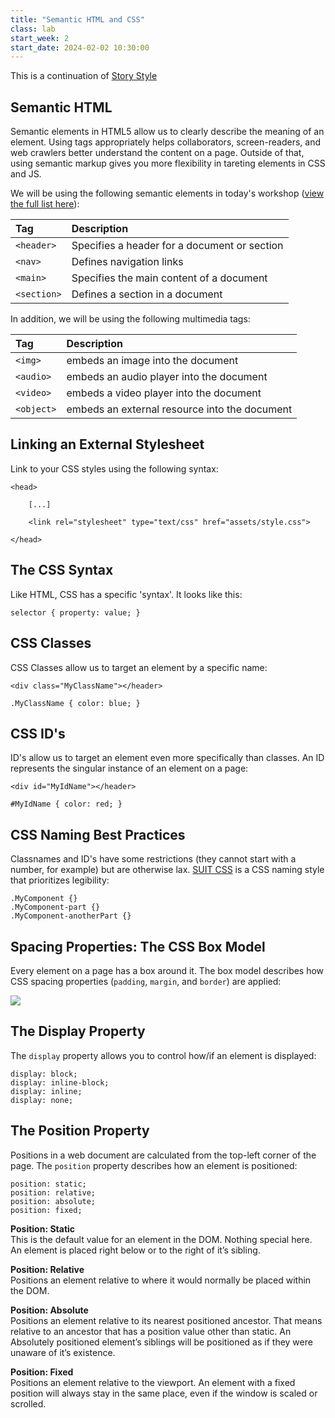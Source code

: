 ```yaml
---
title: "Semantic HTML and CSS"
class: lab
start_week: 2
start_date: 2024-02-02 10:30:00
---
```


This is a continuation of [Story Style](/workshops/03_story-style.html)


## Semantic HTML
Semantic elements in HTML5 allow us to clearly describe the meaning of an element. Using tags appropriately helps collaborators, screen-readers, and web crawlers better understand the content on a page. Outside of that, using semantic markup gives you more flexibility in tareting elements in CSS and JS.

We will be using the following semantic elements in today's workshop ([view the full list here](https://www.w3schools.com/html/html5_semantic_elements.asp)):

| Tag | Description |
| :--- | :--- |
| `<header>` | Specifies a header for a document or section |
| `<nav>` | Defines navigation links |
| `<main>` | Specifies the main content of a document |
| `<section>` | Defines a section in a document |

In addition, we will be using the following multimedia tags:

| Tag | Description |
| :--- | :--- |
| `<img>` | embeds an image into the document |
| `<audio>` | embeds an audio player into the document |
| `<video>` | embeds a video player into the document |
| `<object>` | embeds an external resource into the document |


## Linking an External Stylesheet
Link to your CSS styles using the following syntax:

```
<head>

    [...]

    <link rel="stylesheet" type="text/css" href="assets/style.css">

</head>
```

## The CSS Syntax
Like HTML, CSS has a specific 'syntax'. It looks like this:

```
selector { property: value; }
```

## CSS Classes
CSS Classes allow us to target an element by a specific name:

```
<div class="MyClassName"></header>
```
```
.MyClassName { color: blue; }
```

## CSS ID's
ID's allow us to target an element even more specifically than classes. An ID represents the singular instance of an element on a page:

```
<div id="MyIdName"></header>
```
```
#MyIdName { color: red; }
```


## CSS Naming Best Practices
Classnames and ID's have some restrictions (they cannot start with a number, for example) but are otherwise lax. [SUIT CSS](https://suitcss.github.io/) is a CSS naming style that prioritizes legibility:

```
.MyComponent {}
.MyComponent-part {}
.MyComponent-anotherPart {}
```

## Spacing Properties: The CSS Box Model
Every element on a page has a box around it. The box model describes how CSS spacing properties (`padding`, `margin`, and `border`) are applied:

![](/files/lab/story-style_3.png)


## The Display Property
The `display` property allows you to control how/if an element is displayed:

```
display: block;
display: inline-block;
display: inline;
display: none;
```

## The Position Property
Positions in a web document are calculated from the top-left corner of the page. The `position` property describes how an element is positioned:

```
position: static;
position: relative;
position: absolute;
position: fixed;
```

**Position: Static**  
This is the default value for an element in the DOM. Nothing special here. An element is placed right below or to the right of it’s sibling.

**Position: Relative**  
Positions an element relative to where it would normally be placed within the DOM.

**Position: Absolute**  
Positions an element relative to its nearest positioned ancestor. That means relative to an ancestor that has a position value other than static. An Absolutely positioned element’s siblings will be positioned as if they were unaware of it’s existence.

**Position: Fixed**  
Positions an element relative to the viewport. An element with a fixed position will always stay in the same place, even if the window is scaled or scrolled.
